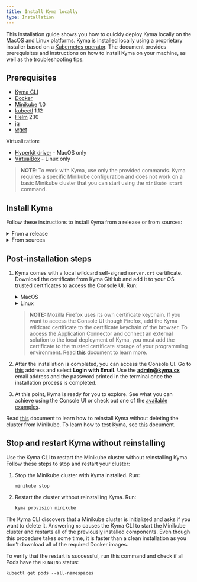 ```yaml
---
title: Install Kyma locally
type: Installation
---
```


This Installation guide shows you how to quickly deploy Kyma locally on the MacOS and Linux platforms. Kyma is installed locally using a proprietary installer based on a [Kubernetes operator](https://coreos.com/operators/). The document provides prerequisites and instructions on how to install Kyma on your machine, as well as the troubleshooting tips.

## Prerequisites

- [Kyma CLI](https://github.com/kyma-project/cli) 
- [Docker](https://www.docker.com/get-started)
- [Minikube](https://github.com/kubernetes/minikube) 1.0
- [kubectl](https://kubernetes.io/docs/tasks/tools/install-kubectl/) 1.12
- [Helm](https://github.com/kubernetes/helm) 2.10
- [jq](https://stedolan.github.io/jq/)
- [wget](https://www.gnu.org/software/wget/)

Virtualization:

- [Hyperkit driver](https://github.com/kubernetes/minikube/blob/master/docs/drivers.md#hyperkit-driver) - MacOS only
- [VirtualBox](https://www.virtualbox.org/) - Linux only

> **NOTE**: To work with Kyma, use only the provided commands. Kyma requires a specific Minikube configuration and does not work on a basic Minikube cluster that you can start using the `minikube start` command.


## Install Kyma

Follow these instructions to install Kyma from a release or from sources:
<div tabs>
  <details>
  <summary>
  From a release
  </summary>
    
  1. Provision a Kubernetes cluster on Minikube. Run:
    
     ```bash
     kyma provision minikube
     ```
     > **NOTE:** The `provision` command uses the default Minikube VM driver installed for your operating system. For a list of supported VM drivers see [this document](https://kubernetes.io/docs/setup/minikube/#quickstart).
  
  2. Install the latest Kyma release on Minikube:
     ```bash
     kyma install 
     ```
     >**NOTE** If you want to install a specific release version, go to the [GitHub releases page](https://github.com/kyma-project/kyma/releases) to find out more about available releases. Use the release version as a parameter when calling ` kyma install --release {KYMA_RELEASE}`.
   
  </details>
  <details>
  <summary>
  From sources
  </summary>
    
  1. Open a terminal window and navigate to a space in which you want to store local Kyma sources.
    
  2. Clone the `Kyma` repository using HTTPS. Run:
     
     ```bash
     git clone https://github.com/kyma-project/kyma.git
     ```
  3. Provision a Kubernetes cluster on Minikube. Run:
     ```bash
     kyma provision minikube
     ```
     >  **NOTE:** The `provision` command uses default Minikube VM driver installed for your OS. For a list of supported VM drivers see [this document](http://github.com/kyma-project/cli).

  4. Install Kyma from sources. Run:
     
     ```bash
     kyma install --local --src-path {YOUR_KYMA_SOURCE_PATH}
     ```

   </details>
</div>

 ## Post-installation steps
  1. Kyma comes with a local wildcard self-signed `server.crt` certificate. Download the certificate from Kyma GitHub and add it to your OS trusted certificates to access the Console UI. Run: 
      <div tabs>
      <details>
      <summary>
      MacOS
      </summary>

      ```bash
      wget https://github.com/kyma-project/kyma/blob/master/installation/certs/workspace/raw/server.crt ; sudo security add-trusted-cert -d -r trustRoot -k /Library/Keychains/System.keychain server.crt
      ```
      </details>
      <details>
      <summary>
      Linux
      </summary>

      ```bash
      wget https://github.com/kyma-project/kyma/blob/master/installation/certs/workspace/raw/server.crt ; certutil -d sql:$HOME/.pki/nssdb -A -t "P,," -n {CERT_DISPLAYNAME} -i server.crt
      ```
      </details>
      </div>

      >**NOTE:** Mozilla Firefox uses its own certificate keychain. If you want to access the Console UI though Firefox, add the Kyma wildcard certificate to the certificate keychain of the browser. To access the Application Connector and connect an external solution to the local deployment of Kyma, you must add the certificate to the trusted certificate storage of your programming environment. Read [this](/components/application-connector#details-access-the-application-connector-on-a-local-kyma-deployment) document to learn more.
  
  2. After the installation is completed, you can access the Console UI. Go to [this](https://console.kyma.local) address and select **Login with Email**. Use the **admin@kyma.cx** email address and the password printed in the terminal once the installation process is completed.

  3. At this point, Kyma is ready for you to explore. See what you can achieve using the Console UI or check out one of the [available examples](https://github.com/kyma-project/examples).
  
Read [this](#installation-reinstall-kyma) document to learn how to reinstall Kyma without deleting the cluster from Minikube.
To learn how to test Kyma, see [this](#details-testing-kyma) document.

## Stop and restart Kyma without reinstalling

Use the Kyma CLI to restart the Minikube cluster without reinstalling Kyma. Follow these steps to stop and restart your cluster:

1. Stop the Minikube cluster with Kyma installed. Run:
   ```
   minikube stop
   ```
2. Restart the cluster without reinstalling Kyma. Run:
   ```bash
   kyma provision minikube
   ```

The Kyma CLI discovers that a Minikube cluster is initialized and asks if you want to delete it. Answering `no` causes the Kyma CLI to start the Minikube cluster and restarts all of the previously installed components. Even though this procedure takes some time, it is faster than a clean installation as you don't download all of the required Docker images.

To verify that the restart is successful, run this command and check if all Pods have the `RUNNING` status:

```
kubectl get pods --all-namespaces
```
